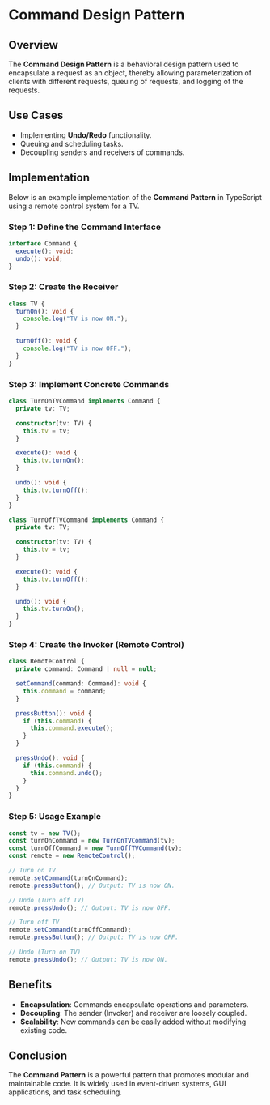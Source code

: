# Command Design Pattern

## Overview

The **Command Design Pattern** is a behavioral design pattern used to encapsulate a request as an object, thereby allowing parameterization of clients with different requests, queuing of requests, and logging of the requests.

## Use Cases

- Implementing **Undo/Redo** functionality.
- Queuing and scheduling tasks.
- Decoupling senders and receivers of commands.

## Implementation
Below is an example implementation of the **Command Pattern** in TypeScript using a remote control system for a TV.

### Step 1: Define the Command Interface

```typescript
interface Command {
  execute(): void;
  undo(): void;
}
```

### Step 2: Create the Receiver

```typescript
class TV {
  turnOn(): void {
    console.log("TV is now ON.");
  }

  turnOff(): void {
    console.log("TV is now OFF.");
  }
}
```

### Step 3: Implement Concrete Commands

```typescript
class TurnOnTVCommand implements Command {
  private tv: TV;

  constructor(tv: TV) {
    this.tv = tv;
  }

  execute(): void {
    this.tv.turnOn();
  }

  undo(): void {
    this.tv.turnOff();
  }
}

class TurnOffTVCommand implements Command {
  private tv: TV;

  constructor(tv: TV) {
    this.tv = tv;
  }

  execute(): void {
    this.tv.turnOff();
  }

  undo(): void {
    this.tv.turnOn();
  }
}
```

### Step 4: Create the Invoker (Remote Control)

```typescript
class RemoteControl {
  private command: Command | null = null;

  setCommand(command: Command): void {
    this.command = command;
  }

  pressButton(): void {
    if (this.command) {
      this.command.execute();
    }
  }

  pressUndo(): void {
    if (this.command) {
      this.command.undo();
    }
  }
}
```

### Step 5: Usage Example

```typescript
const tv = new TV();
const turnOnCommand = new TurnOnTVCommand(tv);
const turnOffCommand = new TurnOffTVCommand(tv);
const remote = new RemoteControl();

// Turn on TV
remote.setCommand(turnOnCommand);
remote.pressButton(); // Output: TV is now ON.

// Undo (Turn off TV)
remote.pressUndo(); // Output: TV is now OFF.

// Turn off TV
remote.setCommand(turnOffCommand);
remote.pressButton(); // Output: TV is now OFF.

// Undo (Turn on TV)
remote.pressUndo(); // Output: TV is now ON.
```

## Benefits

- **Encapsulation**: Commands encapsulate operations and parameters.
- **Decoupling**: The sender (Invoker) and receiver are loosely coupled.
- **Scalability**: New commands can be easily added without modifying existing code.

## Conclusion

The **Command Pattern** is a powerful pattern that promotes modular and maintainable code. It is widely used in event-driven systems, GUI applications, and task scheduling.
